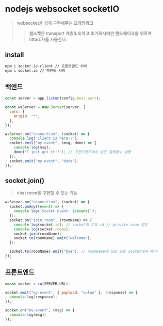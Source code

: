 # nodejs websocket socketIO

> websocket을 쉽게 구현해주는 프레임워크
>
> > 웹소켓은 transport 계층(L4)이고 초기화시에만 핸드쉐이크를 위하여 http(L7)를 사용한다.

## install

```sh
npm i socket.io-client // 프론트엔드 서버
npm i socket.io // 백엔드 서버
```

## 백엔드

```js
const server = app.listen(config.host.port);

const wsServer = new Server(server, {
  cors: {
    origin: "*",
  },
});

wsServer.on("connection", (socket) => {
  console.log("Client is here!!");
  socket.emit("my-event", (msg, done) => {
    console.log(msg);
    done("I just got it!!"); // 프론트엔드에서 받은 콜백함수 실행
  });
  socket.emit("my-event", "data");
});
```

## socket.join()

> chat room을 구현할 수 있는 기능

```js
wsServer.on("connection", (socket) => {
  socket.onAny((event) => {
    console.log(`Socket Event: ${event}`);
  });
  socket.on("join_room", (roomName) => {
    console.log(socket.id); // socket의 고유 id // private room 같은
    console.log(socket.rooms);
    socket.join(roomName);
    socket.to(roomName).emit("welcome");
  });

  socket.to(roomName).emit("bye"); // roomName에 있는 모든 socket에게 메시지 전송
});
```

## 프론트엔드

```js
const socket = io(SERVER_URL);

socket.emit("my-event", { payload: "value" }, (response) => {
  console.log(response);
});

socket.on("my-event", (msg) => {
  console.log(msg);
});
```
